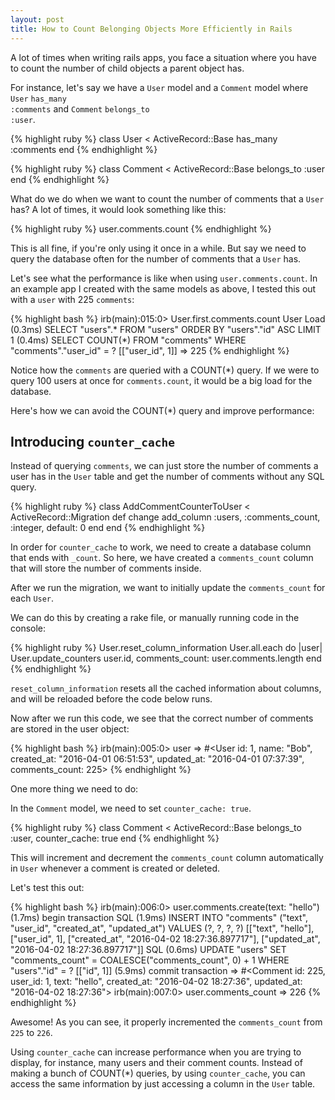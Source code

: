 ```yaml
---
layout: post
title: How to Count Belonging Objects More Efficiently in Rails
---
```


A lot of times when writing rails apps, you face a situation where you have to count the number of child objects a parent object has. 

For instance, let's say we have a <code>User</code> model and a <code>Comment</code> model where <code>User</code> <code>has_many :comments</code> and <code>Comment</code> <code>belongs_to :user</code>.

{% highlight ruby %}
class User < ActiveRecord::Base
  has_many :comments
end
{% endhighlight %}

{% highlight ruby %}
class Comment < ActiveRecord::Base
  belongs_to :user
end
{% endhighlight %}

What do we do when we want to count the number of comments that a <code>User</code> has? A lot of times, it would look something like this:

{% highlight ruby %}
user.comments.count
{% endhighlight %}

This is all fine, if you're only using it once in a while. 
But say we need to query the database often for the number of comments that a <code>User</code> has. 

Let's see what the performance is like when using <code>user.comments.count</code>.
In an example app I created with the same models as above, I tested this out with a <code>user</code> with 225 <code>comments</code>:

{% highlight bash %}
irb(main):015:0> User.first.comments.count
  User Load (0.3ms)  SELECT  "users".* FROM "users"  ORDER BY "users"."id" ASC LIMIT 1
   (0.4ms)  SELECT COUNT(*) FROM "comments" WHERE "comments"."user_id" = ?  [["user_id", 1]]
=> 225
{% endhighlight %}

Notice how the <code>comments</code> are queried with a COUNT(*) query. If we were to query 100 users at once for <code>comments.count</code>, it would be a big load for the database.

Here's how we can avoid the COUNT(*) query and improve performance:

<h2>Introducing <code>counter_cache</code></h2>

Instead of querying <code>comments</code>, we can just store the number of comments a user has in the <code>User</code> table and get the number of comments without any SQL query.

{% highlight ruby %}
class AddCommentCounterToUser < ActiveRecord::Migration
  def change
    add_column :users, :comments_count, :integer, default: 0
  end
end
{% endhighlight %}

In order for <code>counter_cache</code> to work, we need to create a database column that ends with <code>_count</code>. So here, we have created a <code>comments_count</code> column that will store the number of comments inside.

After we run the migration, we want to initially update the <code>comments_count</code> for each <code>User</code>.

We can do this by creating a rake file, or manually running code in the console:

{% highlight ruby %}
User.reset_column_information
User.all.each do |user|
  User.update_counters user.id, comments_count: user.comments.length
end
{% endhighlight %}

<code>reset_column_information</code> resets all the cached information about columns, and will be reloaded before the code below runs.

Now after we run this code, we see that the correct number of comments are stored in the user object:

{% highlight bash %}
irb(main):005:0> user
=> #<User id: 1, name: "Bob", created_at: "2016-04-01 06:51:53", updated_at: "2016-04-01 07:37:39", comments_count: 225>
{% endhighlight %}

One more thing we need to do:

In the <code>Comment</code> model, we need to set <code>counter_cache: true</code>.

{% highlight ruby %}
class Comment < ActiveRecord::Base
  belongs_to :user, counter_cache: true
end
{% endhighlight %}

This will increment and decrement the <code>comments_count</code> column automatically in <code>User</code> whenever a comment is created or deleted.

Let's test this out:

{% highlight bash %}
irb(main):006:0> user.comments.create(text: "hello")
   (1.7ms)  begin transaction
  SQL (1.9ms)  INSERT INTO "comments" ("text", "user_id", "created_at", "updated_at") VALUES (?, ?, ?, ?)  [["text", "hello"], ["user_id", 1], ["created_at", "2016-04-02 18:27:36.897717"], ["updated_at", "2016-04-02 18:27:36.897717"]]
  SQL (0.6ms)  UPDATE "users" SET "comments_count" = COALESCE("comments_count", 0) + 1 WHERE "users"."id" = ?  [["id", 1]]
   (5.9ms)  commit transaction
=> #<Comment id: 225, user_id: 1, text: "hello", created_at: "2016-04-02 18:27:36", updated_at: "2016-04-02 18:27:36">
irb(main):007:0> user.comments_count
=> 226
{% endhighlight %}

Awesome! As you can see, it properly incremented the <code>comments_count</code> from <code>225</code> to <code>226</code>.

Using <code>counter_cache</code> can increase performance when you are trying to display, for instance, many users and their comment counts. Instead of making a bunch of COUNT(*) queries, by using <code>counter_cache</code>, you can access the same information by just accessing a column in the <code>User</code> table.


